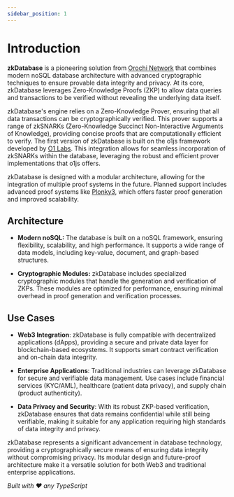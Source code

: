 ```yaml
---
sidebar_position: 1
---
```


# Introduction

**zkDatabase** is a pioneering solution from [Orochi Network](https://orochi.network) that combines modern noSQL database architecture with advanced cryptographic techniques to ensure provable data integrity and privacy. At its core, zkDatabase leverages Zero-Knowledge Proofs (ZKP) to allow data queries and transactions to be verified without revealing the underlying data itself.

zkDatabase's engine relies on a Zero-Knowledge Prover, ensuring that all data transactions can be cryptographically verified. This prover supports a range of zkSNARKs (Zero-Knowledge Succinct Non-Interactive Arguments of Knowledge), providing concise proofs that are computationally efficient to verify. The first version of zkDatabase is built on the o1js framework developed by [O1 Labs](https://www.o1labs.org/). This integration allows for seamless incorporation of zkSNARKs within the database, leveraging the robust and efficient prover implementations that o1js offers.

zkDatabase is designed with a modular architecture, allowing for the integration of multiple proof systems in the future. Planned support includes advanced proof systems like [Plonky3](https://polygon.technology/plonky3), which offers faster proof generation and improved scalability.

## Architecture

- **Modern noSQL:** The database is built on a noSQL framework, ensuring flexibility, scalability, and high performance. It supports a wide range of data models, including key-value, document, and graph-based structures.

- **Cryptographic Modules:** zkDatabase includes specialized cryptographic modules that handle the generation and verification of ZKPs. These modules are optimized for performance, ensuring minimal overhead in proof generation and verification processes.

## Use Cases

- **Web3 Integration**: zkDatabase is fully compatible with decentralized applications (dApps), providing a secure and private data layer for blockchain-based ecosystems. It supports smart contract verification and on-chain data integrity.

- **Enterprise Applications**: Traditional industries can leverage zkDatabase for secure and verifiable data management. Use cases include financial services (KYC/AML), healthcare (patient data privacy), and supply chain (product authenticity).

- **Data Privacy and Security**: With its robust ZKP-based verification, zkDatabase ensures that data remains confidential while still being verifiable, making it suitable for any application requiring high standards of data integrity and privacy.

zkDatabase represents a significant advancement in database technology, providing a cryptographically secure means of ensuring data integrity without compromising privacy. Its modular design and future-proof architecture make it a versatile solution for both Web3 and traditional enterprise applications.

_Built with ❤️ any TypeScript_
